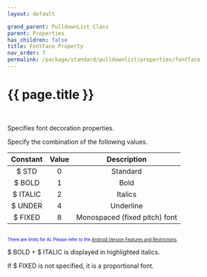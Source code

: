```yaml
---
layout: default

grand_parent: PulldownList Class
parent: Properties
has_children: false
title: FontFace Property
nav_order: 7
permalink: /package/standard/pulldownlist/properties/fontface
---
```

# {{ page.title }}
<br>

Specifies font decoration properties.

Specify the combination of the following values.

| Constant | Value |          Description          |
|:--------:|:-----:|:-----------------------------:|
|   $ STD  |   0   |            Standard           |
|  $ BOLD  |   1   |              Bold             |
| $ ITALIC |   2   |            Italics            |
|  $ UNDER |   4   |           Underline           |
|  $ FIXED |   8   | Monospaced (fixed pitch) font |


<small><span style="color:blue"><br><small>There are limits for AI. Please refer to the <a href="/bizBrowserV/2/2-5/">Android Version Features and Restrictions</a>.</small></span></small>


$ BOLD + $ ITALIC is displayed in highlighted italics.

If $ FIXED is not specified, it is a proportional font.
